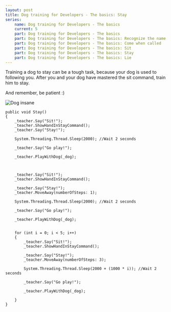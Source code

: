 ```yaml
---
layout: post
title: Dog training for Developers - The basics: Stay
series:
    name: Dog training for Developers - The basics
    current: 5
    part: Dog training for Developers - The basics
    part: Dog training for Developers - The basics: Recognize the name
    part: Dog training for Developers - The basics: Come when called
    part: Dog training for Developers - The basics: Sit
    part: Dog training for Developers - The basics: Stay
    part: Dog training for Developers - The basics: Lie
---
```


Training a dog to stay can be a tough task, because your dog is used to following you. After you and your dog have mastered the sit command, train him to stay.

<!--excerpt-->

And remember, be patient :)

![Dog insane](/images/dog-trainig-for-developers-the-basics-sit-stay.jpg)

    public void Stay()
    {
        _teacher.Say("Sit!");
        _teacher.ShowHandInStayCommand();
        _teacher.Say("Stay!");

        System.Threading.Thread.Sleep(2000); //Wait 2 seconds

        _teacher.Say("Go play!");

        _teacher.PlayWithDog(_dog);



        _teacher.Say("Sit!");
        _teacher.ShowHandInStayCommand();

        _teacher.Say("Stay!");
        _teacher.MoveAway(numberOfSteps: 1);

        System.Threading.Thread.Sleep(2000); //Wait 2 seconds

        _teacher.Say("Go play!");

        _teacher.PlayWithDog(_dog);


        for (int i = 0; i < 5; i++)
        {
            _teacher.Say("Sit!");
            _teacher.ShowHandInStayCommand();

            _teacher.Say("Stay!");
            _teacher.MoveAway(numberOfSteps: 3);

            System.Threading.Thread.Sleep(2000 + (1000 * i)); //Wait 2 seconds

            _teacher.Say("Go play!");

            _teacher.PlayWithDog(_dog);

        }
    }